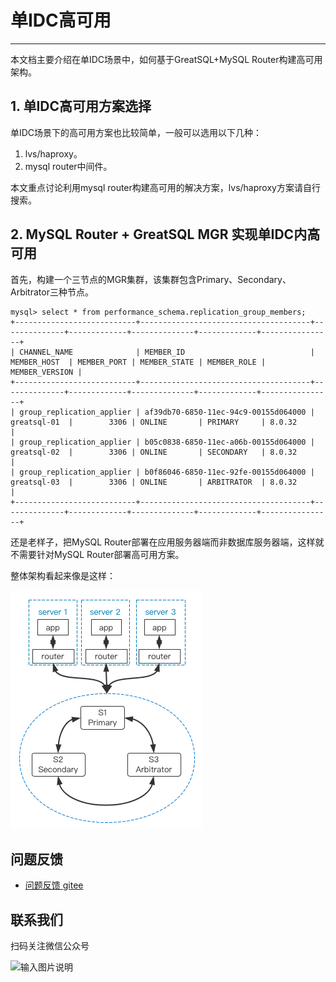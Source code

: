# 单IDC高可用
---

本文档主要介绍在单IDC场景中，如何基于GreatSQL+MySQL Router构建高可用架构。

## 1. 单IDC高可用方案选择

单IDC场景下的高可用方案也比较简单，一般可以选用以下几种：

1. lvs/haproxy。
2. mysql router中间件。

本文重点讨论利用mysql router构建高可用的解决方案，lvs/haproxy方案请自行搜索。

## 2. MySQL Router + GreatSQL MGR 实现单IDC内高可用

首先，构建一个三节点的MGR集群，该集群包含Primary、Secondary、Arbitrator三种节点。
```
mysql> select * from performance_schema.replication_group_members;
+---------------------------+--------------------------------------+--------------+-------------+--------------+-------------+----------------+
| CHANNEL_NAME              | MEMBER_ID                            | MEMBER_HOST  | MEMBER_PORT | MEMBER_STATE | MEMBER_ROLE | MEMBER_VERSION |
+---------------------------+--------------------------------------+--------------+-------------+--------------+-------------+----------------+
| group_replication_applier | af39db70-6850-11ec-94c9-00155d064000 | greatsql-01  |        3306 | ONLINE       | PRIMARY     | 8.0.32         |
| group_replication_applier | b05c0838-6850-11ec-a06b-00155d064000 | greatsql-02  |        3306 | ONLINE       | SECONDARY   | 8.0.32         |
| group_replication_applier | b0f86046-6850-11ec-92fe-00155d064000 | greatsql-03  |        3306 | ONLINE       | ARBITRATOR  | 8.0.32         |
+---------------------------+--------------------------------------+--------------+-------------+--------------+-------------+----------------+
```

还是老样子，把MySQL Router部署在应用服务器端而非数据库服务器端，这样就不需要针对MySQL Router部署高可用方案。

整体架构看起来像是这样：

![MySQL Router + GreatSQL MGR 实现单IDC高可用方案](./8-2-ha-single-idc01.png)


**问题反馈**
---
- [问题反馈 gitee](https://gitee.com/GreatSQL/GreatSQL-Manual/issues)


**联系我们**
---

扫码关注微信公众号

![输入图片说明](https://images.gitee.com/uploads/images/2021/0802/141935_2ea2c196_8779455.jpeg "greatsql社区-wx-qrcode-0.5m.jpg")
